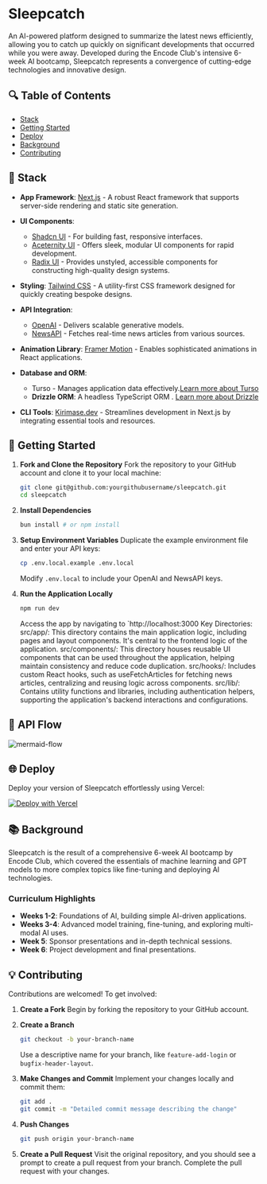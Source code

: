 
# Sleepcatch

An AI-powered platform designed to summarize the latest news efficiently, allowing you to catch up quickly on significant developments that occurred while you were away. Developed during the Encode Club's intensive 6-week AI bootcamp, Sleepcatch represents a convergence of cutting-edge technologies and innovative design.

## 🔍 Table of Contents

- [Stack](#stack)
- [Getting Started](#getting-started)
- [Deploy](#deploy)
- [Background](#background)
- [Contributing](#contributing)

## 🧱 Stack

- **App Framework**: [Next.js](https://nextjs.org/) - A robust React framework that supports server-side rendering and static site generation.
- **UI Components**:
    - [Shadcn UI](https://ui.shadcn.com/) - For building fast, responsive interfaces.
    - [Aceternity UI](https://ui.aceternity.com/) - Offers sleek, modular UI components for rapid development.
    - [Radix UI](https://www.radix-ui.com/) - Provides unstyled, accessible components for constructing high-quality design systems.
- **Styling**: [Tailwind CSS](https://tailwindcss.com/) - A utility-first CSS framework designed for quickly creating bespoke designs.
- **API Integration**:
    - [OpenAI](https://openai.com/) - Delivers scalable generative models.
    - [NewsAPI](https://newsapi.org/) - Fetches real-time news articles from various sources.
- **Animation Library**: [Framer Motion](https://www.framer.com/motion/) - Enables sophisticated animations in React applications.
- **Database and ORM**:
    - Turso - Manages application data effectively.[Learn more about Turso](https://turso.tech/)
    - **Drizzle ORM**: A headless TypeScript ORM . [Learn more about Drizzle](https://orm.drizzle.team/)

- **CLI Tools**: [Kirimase.dev](https://kirimase.dev/) - Streamlines development in Next.js by integrating essential tools and resources.

## 🚀 Getting Started

1. **Fork and Clone the Repository**
   Fork the repository to your GitHub account and clone it to your local machine:
   ```bash
   git clone git@github.com:yourgithubusername/sleepcatch.git
   cd sleepcatch
   ```
2. **Install Dependencies**
   ```bash
   bun install # or npm install
   ```
3. **Setup Environment Variables**
   Duplicate the example environment file and enter your API keys:
   ```bash
   cp .env.local.example .env.local
   ```
   Modify `.env.local` to include your OpenAI and NewsAPI keys.

4. **Run the Application Locally**
   ```bash
   npm run dev
   ```

   Access the app by navigating to `http://localhost:3000
Key Directories:
src/app/: This directory contains the main application logic, including pages and layout components. It's central to the frontend logic of the application.
src/components/: This directory houses reusable UI components that can be used throughout the application, helping maintain consistency and reduce code duplication.
src/hooks/: Includes custom React hooks, such as useFetchArticles for fetching news articles, centralizing and reusing logic across components.
src/lib/: Contains utility functions and libraries, including authentication helpers, supporting the application's backend interactions and configurations.


## 📡 API Flow

![mermaid-flow](https://github.com/RyanLisse/sleepcatch/assets/57917217/06eca4fa-f849-4750-870f-e03c35e72790)

## 🌐 Deploy

Deploy your version of Sleepcatch effortlessly using Vercel:

[![Deploy with Vercel](https://vercel.com/button)](https://vercel.com/new/clone?repository-url=https://github.com/yourgithubusername/sleepcatch&env=OPENAI_API_KEY,NEWSAPI_API_KEY)

## 📚 Background

Sleepcatch is the result of a comprehensive 6-week AI bootcamp by Encode Club, which covered the essentials of machine learning and GPT models to more complex topics like fine-tuning and deploying AI technologies.

### Curriculum Highlights

- **Weeks 1-2**: Foundations of AI, building simple AI-driven applications.
- **Weeks 3-4**: Advanced model training, fine-tuning, and exploring multi-modal AI uses.
- **Week 5**: Sponsor presentations and in-depth technical sessions.
- **Week 6**: Project development and final presentations.

## 💡 Contributing

Contributions are welcomed! To get involved:

1. **Create a Fork**
   Begin by forking the repository to your GitHub account.

2. **Create a Branch**
   ```bash
   git checkout -b your-branch-name
   ```
   Use a descriptive name for your branch, like `feature-add-login` or `bugfix-header-layout`.

3. **Make Changes and Commit**
   Implement your changes locally and commit them:
   ```bash
   git add .
   git commit -m "Detailed commit message describing the change"
   ```

4. **Push Changes**
   ```bash
   git push origin your-branch-name
   
   ```

5. **Create a Pull Request**
   Visit the original repository, and you should see a prompt to create a pull request from your branch. Complete the pull request with your changes.
